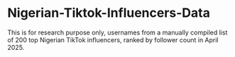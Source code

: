 # Nigerian-Tiktok-Influencers-Data
This is for research purpose only, usernames from a manually compiled list of 200 top Nigerian TikTok influencers, ranked by follower count in April 2025.
